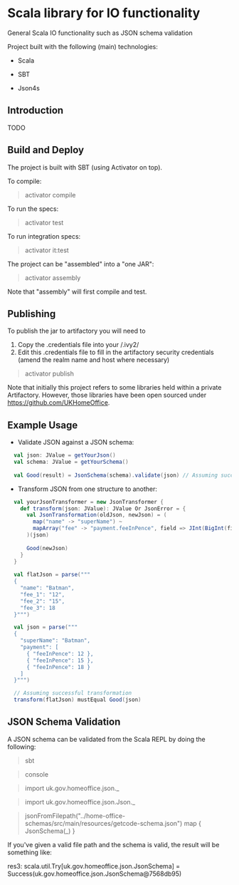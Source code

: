 Scala library for IO functionality
==================================
General Scala IO functionality such as JSON schema validation

Project built with the following (main) technologies:

- Scala

- SBT

- Json4s

Introduction
------------
TODO

Build and Deploy
----------------
The project is built with SBT (using Activator on top).

To compile:
> activator compile

To run the specs:
> activator test

To run integration specs:
> activator it:test

The project can be "assembled" into a "one JAR":
> activator assembly

Note that "assembly" will first compile and test.

Publishing
----------
To publish the jar to artifactory you will need to 

1. Copy the .credentials file into your <home directory>/.ivy2/
2. Edit this .credentials file to fill in the artifactory security credentials (amend the realm name and host where necessary)

> activator publish

Note that initially this project refers to some libraries held within a private Artifactory. However, those libraries have been open sourced under https://github.com/UKHomeOffice.

Example Usage
-------------
- Validate JSON against a JSON schema:
```scala
  val json: JValue = getYourJson()
  val schema: JValue = getYourSchema()
  
  val Good(result) = JsonSchema(schema).validate(json) // Assuming successful validation
```

- Transform JSON from one structure to another:
```scala
  val yourJsonTransformer = new JsonTransformer {
    def transform(json: JValue): JValue Or JsonError = {
      val JsonTransformation(oldJson, newJson) = (
        map("name" -> "superName") ~
        mapArray("fee" -> "payment.feeInPence", field => JInt(BigInt(field.extract[String])))
      )(json)
      
      Good(newJson)
    }
  }
  
  val flatJson = parse("""
  {
    "name": "Batman",
    "fee_1": "12",
    "fee_2": "15",
    "fee_3": 18
  }""")

  val json = parse("""
  {
    "superName": "Batman",
    "payment": [
      { "feeInPence": 12 },
      { "feeInPence": 15 },
      { "feeInPence": 18 }
    ]
  }""")

  // Assuming successful transformation
  transform(flatJson) mustEqual Good(json) 
```

JSON Schema Validation
----------------------
A JSON schema can be validated from the Scala REPL by doing the following:

> sbt

> console

> import uk.gov.homeoffice.json._

> import uk.gov.homeoffice.json.Json._

> jsonFromFilepath("../home-office-schemas/src/main/resources/getcode-schema.json") map { JsonSchema(_) }

If you've given a valid file path and the schema is valid, the result will be something like:

res3: scala.util.Try[uk.gov.homeoffice.json.JsonSchema] = Success(uk.gov.homeoffice.json.JsonSchema@7568db95)